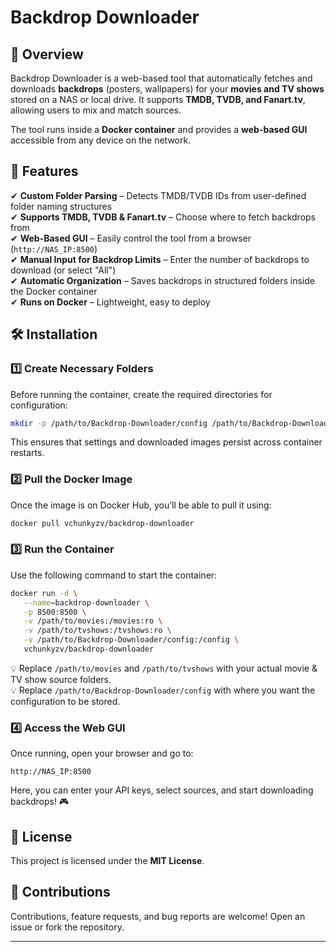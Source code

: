 # Backdrop Downloader

## 📌 Overview

Backdrop Downloader is a web-based tool that automatically fetches and downloads **backdrops** (posters, wallpapers) for your **movies and TV shows** stored on a NAS or local drive. It supports **TMDB, TVDB, and Fanart.tv**, allowing users to mix and match sources.

The tool runs inside a **Docker container** and provides a **web-based GUI** accessible from any device on the network.

## 🚀 Features

✔ **Custom Folder Parsing** – Detects TMDB/TVDB IDs from user-defined folder naming structures\
✔ **Supports TMDB, TVDB & Fanart.tv** – Choose where to fetch backdrops from\
✔ **Web-Based GUI** – Easily control the tool from a browser (`http://NAS_IP:8500`)\
✔ **Manual Input for Backdrop Limits** – Enter the number of backdrops to download (or select "All")\
✔ **Automatic Organization** – Saves backdrops in structured folders inside the Docker container\
✔ **Runs on Docker** – Lightweight, easy to deploy

## 🛠 Installation

### **1️⃣ Create Necessary Folders**
Before running the container, create the required directories for configuration:

```bash
mkdir -p /path/to/Backdrop-Downloader/config /path/to/Backdrop-Downloader/templates
```

This ensures that settings and downloaded images persist across container restarts.

### **2️⃣ Pull the Docker Image**

Once the image is on Docker Hub, you’ll be able to pull it using:

```bash
docker pull vchunkyzv/backdrop-downloader
```

### **3️⃣ Run the Container**

Use the following command to start the container:

```bash
docker run -d \
   --name=backdrop-downloader \
   -p 8500:8500 \
   -v /path/to/movies:/movies:ro \
   -v /path/to/tvshows:/tvshows:ro \
   -v /path/to/Backdrop-Downloader/config:/config \
   vchunkyzv/backdrop-downloader
```

💡 Replace `/path/to/movies` and `/path/to/tvshows` with your actual movie & TV show source folders.\
💡 Replace `/path/to/Backdrop-Downloader/config` with where you want the configuration to be stored.

### **4️⃣ Access the Web GUI**

Once running, open your browser and go to:

```
http://NAS_IP:8500
```

Here, you can enter your API keys, select sources, and start downloading backdrops! 🎮

## 💜 License

This project is licensed under the **MIT License**.

## 📢 Contributions

Contributions, feature requests, and bug reports are welcome! Open an issue or fork the repository.

---
